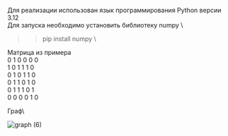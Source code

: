 Для реализации использован язык программирования Python версии 3.12 \
Для запуска необходимо установить библиотеку numpy \
>> pip install numpy \


Матрица из примера\
0 1 0 0 0 0\
1 0 1 1 1 0\
0 1 0 1 1 0\
0 1 1 0 1 0\
0 1 1 1 0 1\
0 0 0 0 1 0

Граф\

![graph (6)](https://github.com/KatrinBnk/Dismat_zadanie1/assets/92886870/eea8465f-3004-4b09-9c2c-475b10e7833c)
